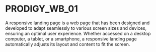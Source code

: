 # PRODIGY_WB_01
A responsive landing page is a web page that has been designed and developed to adapt seamlessly to various screen sizes and devices, ensuring an optimal user experience. Whether accessed on a desktop computer, a tablet, or a smartphone, a responsive landing page automatically adjusts its layout and content to fit the screen.
